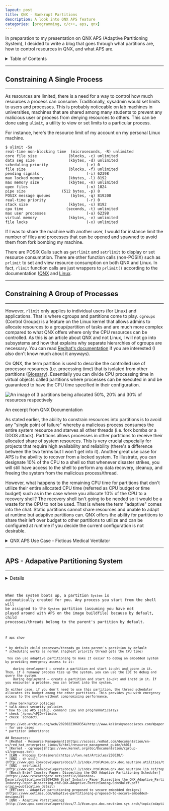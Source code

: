 ```yaml
---
layout: post
title: QNX - Bankrupt Partitions
description: A look into QNX APS feature
categories: [programming, c/c++, aps, qnx]
---
```


In preparation to my presentation on QNX APS (Adaptive Partitioning System), I decided to write 
a blog that goes through what partitions are, how to control resources in QNX, and what APS are.

<details>
<summary>Table of Contents</summary>
<a href = "#rlimit">Constraining a Single Process</a><br/>
<a href = "#cgroups">Constraining Group of Processes</a><br/>
<a href = "#"></a><br/>

</details>

<a name = "rlimit"/>

---
## Constraining A Single Process
---

As resources are limited, there is a need for a way to control how much resources a process can consume. 
Traditionally, sysadmin would set limits to users and processes. This is probably noticeable on lab machines in universities, 
machines that are shared among many students to prevent any malicious user or process from denying resources to others. This 
can be done using `ulimit`, a utility to view or set limits to a particular process.

For instance, here's the resource limit of my account on my personal Linux machine.
```
$ ulimit -Sa
real-time non-blocking time  (microseconds, -R) unlimited
core file size              (blocks, -c) unlimited
data seg size               (kbytes, -d) unlimited
scheduling priority                 (-e) 0
file size                   (blocks, -f) unlimited
pending signals                     (-i) 62398
max locked memory           (kbytes, -l) 8192
max memory size             (kbytes, -m) unlimited
open files                          (-n) 1024
pipe size                (512 bytes, -p) 8
POSIX message queues         (bytes, -q) 819200
real-time priority                  (-r) 0
stack size                  (kbytes, -s) 8192
cpu time                   (seconds, -t) unlimited
max user processes                  (-u) 62398
virtual memory              (kbytes, -v) unlimited
file locks                          (-x) unlimited
```

If I was to share the machine with another user, I would for instance limit the 
number of files and processes that can be opened and spawned to avoid them 
from fork bombing my machine.

There are POSIX Calls such as `getrlimit` and `setrlimit` to display or set resource 
consumption. There are other function calls (non-POSIX) such as `prlimit` to set and 
view resource consumption on both QNX and Linux. In fact, `rlimit` function calls are 
just wrappers to `prlimit()` according to the documentation ([QNX](http://www.qnx.com/developers/docs/7.1/index.html#com.qnx.doc.neutrino.lib_ref/topic/s/setrlimit.html) and [Linux](https://man7.org/linux/man-pages/man2/prlimit.2.html).

<a name = "cgroups"/>

---
## Constraining A Group of Processes
---

However, `rlimit` only applies to individual users (for Linux) and applications. That is where 
cgroups and partitions come to play. `cgroups` (Control Groups) is a feature on the Linux kernel 
that allows admins to allocate resources to a group/partition of tasks and are much more complex 
compared to what QNX offers where only the CPU resources can be controlled. As this is an article 
about QNX and not Linux, I will not go into subsystems and how that explains why separate hierarchies of cgroups 
are necessary. You can read [Redhat's documentation](https://access.redhat.com/documentation/en-us/red_hat_enterprise_linux/6/html/resource_management_guide/sec-relationships_between_subsystems_hierarchies_control_groups_and_tasks) 
if you are interested (I also don't know much about it anyways).
 
On QNX, the term partition is used to describe the controlled use of processor 
resources (i.e. processing time) that is isolated from other partitions ([Glossary](http://www.qnx.com/developers/docs/7.1/index.html#com.qnx.doc.neutrino.sys_arch/topic/glossary.html)). 
Essentially you can divide CPU processing time in virtual objects called partitions where processes can be executed in and be guaranteed to have the CPU time specified in their configuration.

![An image of 3 partitions being allocated 50%, 20% and 30% of resources respectively](http://www.qnx.com/developers/docs/7.1/com.qnx.doc.neutrino.sys_arch/images/static_partitions.png)
<p class = "caption">An excerpt from QNX Documentation</p>


As stated earlier, the ability to constrain resources into partitions is to avoid any "single point of failure" whereby a malicious process consumes the entire system resource and starves all other threads 
(i.e. fork bombs or a DDOS attack). Partitions 
allows processes in other partitions to receive their allocated share of system resources. This is very crucial especially for projects that require high availability and reliability (there's a difference 
between the two terms but I won't get into it). Another great use case for APS is the abvility to recover from a locked system. To illustrate, you can designate 10% of the CPU to a shell so that whenever 
disaster strikes, you will still have access to the shell to perform any data recovery, cleanup, and freeing the system from the malicious process/thread. 

However, what happens to the remaining CPU time for partitions that don't utilize their entire allocated CPU time (referred as CPU budget or time budget) such as in the case where you allocate 10% of the 
CPU to a recovery shell? The recovery shell isn't going to be needed so it would be a waste for the CPU to not be used.
That is where the term "adaptive" comes into the chat. Static partitions cannot share resources and unable to adapt at runtime but adaptive partitions can. QNX offers the ability for partitions to share 
their left over budget to other partitions to utilize and can be configured at runtime if you decide the current configuration is not desirable.

<details>
<summary>QNX APS Use Case - Fictious Medical Ventilator</summary>
<hr/>
Michael Brown from QNX <a href ="https://devblog.blackberry.com/en/2021/02/thread-scheduling-and-time-partitioning-in-a-qnx-neutrino-rtos-system"> has written a blog illustrating a use case for APS through the 
example of a fictious medical ventilator</a> that you should check out.
<hr/>
</details>

<a name = "aps"/>

---
## APS - Adapative Partitioning System
---

<details>
<summary>Initial Setup</summary>
<hr/>
To utilize APS, you need to ensure that the APS module is loaded into the image. This requires changing your 
buildfile to include <code class = "highlight">[module=aps]</code> at the beginning of the line where you start `procnto-smp-instr`. You can find more details in 
the <a href = "http://www.qnx.com/developers/docs/7.1/index.html#com.qnx.doc.adaptivepartitioning.userguide/topic/quickstart_Base_.html">Quickstart: Adaptive Partitioning Thread Scheduler</a> on the QNX documentation.
Run <code class = "highlight">aps show</a> to see if APS is running on the system.

**Example:** APS not running on the system
<code class = "highlight">
# aps show
Error: APS scheduler not running
</code>
<hr/>
</details>

When the system boots up, a partition `System` is automatically created for you. Any process you start from the shell will be assigned to the `System` partition (assuming you have not 
played around with APS on the image buildfile) because by default, child processes/threads belong to the parent's partition by default.

```
# aps show


* by default child processes/threads go into parent's partition by default
* scheduling works as normal (highest priority thread gets the CPU time)

 You can use adaptive partitioning to make it easier to debug an embedded system by providing emergency access to it:

    during development — create a partition and start io-pkt and qconn in it. Then, if a runaway process ties up the system, you can use the IDE to debug and query the system.
    during deployment — create a partition and start io-pkt and inetd in it. If you encounter a problem, you can telnet into the system.

In either case, if you don't need to use this partition, the thread scheduler allocates its budget among the other partitions. This provides you with emergency access to the system without compromising performance. 

* show bankruptcy policies
* talk about security policies
* how to use APS (setup, command line and programmatically)
* check `/proc/<PID>/limits
* check `schedctl`
* https://web.archive.org/web/20200223060354/http://www.kalinskyassociates.com/Wpaper3.html - for use cases
* partition inheritance

## Resources:
* [Redhat - Resource Management](https://access.redhat.com/documentation/en-us/red_hat_enterprise_linux/6/html/resource_management_guide/ch01)
* [Kernel - cgroups](https://www.kernel.org/doc/Documentation/cgroup-v1/cgroups.txt)
* [LWN - Process Containers](https://lwn.net/Articles/236038/)
* [QNX - sh util](http://www.qnx.com/developers/docs/7.1/index.html#com.qnx.doc.neutrino.utilities/topic/k/ksh.html#ksh__ulimit)
* [QNX - setrlimit](http://www.qnx.com/developers/docs/7.1/index.html#com.qnx.doc.neutrino.lib_ref/topic/s/setrlimit.html)
* [Bosch Brief Inustry Paper: Dissecting the QNX Adaptive Partitioning Scheduler](https://www.researchgate.net/profile/Dakshina-Dasari/publication/353094266_Brief_Industry_Paper_Dissecting_the_QNX_Adaptive_Partitioning_Scheduler/links/60f68bad9541032c6d50c824/Brief-Industry-Paper-Dissecting-the-QNX-Adaptive-Partitioning-Scheduler.pdf?origin=publication_detail)
* [EETimes - Adaptive partitioning proposed to secure embedded designs](https://www.eetimes.com/adaptive-partitioning-proposed-to-secure-embedded-designs/#)
* [QNX - Adaptive Partitioning](http://www.qnx.com/developers/docs/7.1/#com.qnx.doc.neutrino.sys_arch/topic/adaptive.html)
